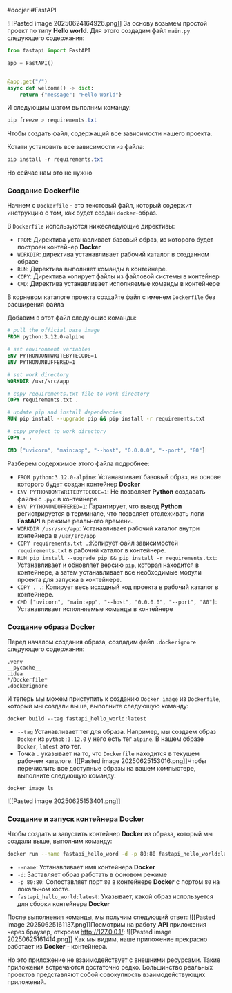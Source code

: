 #docjer #FastAPI 

![[Pasted image 20250624164926.png]]
За основу возьмем простой проект по типу **Hello world**. Для этого создадим файл `main.py` следующего содержания:
```python
from fastapi import FastAPI

app = FastAPI()


@app.get("/")
async def welcome() -> dict:
    return {"message": "Hello World"}
```
И следующим шагом выполним команду:
```PowerShell
pip freeze > requirements.txt
```
Чтобы создать файл, содержащий все зависимости нашего проекта.

Кстати установить все зависимости из файла:
```PowerShell
pip install -r requirements.txt
```
Но сейчас нам это не нужно

### Создание Dockerfile
Начнем с `Dockerfile` - это текстовый файл, который содержит инструкцию о том, как будет создан `docker`-образ.

В `Dockerfile` используются нижеследующие директивы:
- `FROM`: Директива устанавливает базовый образ, из которого будет построен контейнер **Docker**
- `WORKDIR`: директива устанавливает рабочий каталог в созданном образе
- `RUN`: Директива выполняет команды в контейнере.
- `COPY`: Директива копирует файлы из файловой системы в контейнер
- `CMD`: Директива устанавливает исполняемые команды в контейнере

В корневом каталоге проекта создайте файл с именем `Dockerfile` без расширения файла

Добавим в этот файл следующие команды:
```dockerfile
# pull the official base image
FROM python:3.12.0-alpine

# set environment variables
ENV PYTHONDONTWRITEBYTECODE=1
ENV PYTHONUNBUFFERED=1

# set work directory
WORKDIR /usr/src/app

# copy requirements.txt file to work directory
COPY requirements.txt .

# update pip and install dependencies
RUN pip install --upgrade pip && pip install -r requirements.txt

# copy project to work directory
COPY . .

CMD ["uvicorn", "main:app", "--host", "0.0.0.0", "--port", "80"]
```

Разберем содержимое этого файла подробнее:
- `FROM python:3.12.0-alpine`: Устанавливает базовый образ, на основе которого будет создан контейнер **Docker**
- `ENV PYTHONDONTWRITEBYTECODE=1`: Не позволяет **Python** создавать файлы с `.pyc` в контейнере
- `ENV PYTHONUNDUFFERED=1`: Гарантирует, что вывод **Python** регистрируется в терминале, что позволяет отслеживать логи **FastAPI** в режиме реального времени.
- `WORKDIR /usr/src/app`: Устанавливает рабочий каталог внутри контейнера в `/usr/src/app`
- `COPY requirements.txt .`:Копирует файл зависимостей `requirements.txt` в рабочий каталог в контейнере.
- `RUN pip imstall --upgrade pip && pip install -r requirements.txt`: Устанавливает и обновляет версию `pip`, которая находится в контейнере, а затем устанавливает все необходимые модули проекта для запуска в контейнере.
- `COPY . .`: Копирует весь исходный код проекта в рабочий каталог в контейнере.
- `CMD ["uvicorn", "main:app", "--host", "0.0.0.0", "--port", "80"]`: Устанавливает исполняемые команды в контейнере

### Создание образа **Docker**
Перед началом создания образа, создадим файл `.dockerignore` следующего содержания:
```.dockerignore
.venv
__pycache__
.idea
*/Dockerfile*
.dockerignore
```
И теперь мы можем приступить к созданию `Docker image` из `Dockerfile`, который мы создали выше, выполните следующую команду:
```
docker build --tag fastapi_hello_world:latest
```
- `--tag` Устанавливает тег для образа. Например, мы создаем образ `Docker` из `pythob:3.12.0` у него есть тег `alpine`. В нашем образе `Docker`, `latest` это тег.
- Точка `.` указывает на то, что `Dockerfile` находится в текущем рабочем каталоге.
![[Pasted image 20250625153016.png]]Чтобы перечислить все доступные образы на вашем компьютере, выполните следующую команду:
```
docker image ls
```
![[Pasted image 20250625153401.png]]
### Создание и запуск контейнера **Docker**
Чтобы создать и запустить контейнер **Docker** из образа, который мы создали выше, выполним команду:
```bash
docker run --name fastapi_hello_word -d -p 80:80 fastapi_hello_world:latest
```
- `--name`: Устанавливает имя контейнера **Docker**
- `-d`: Заставляет образ работать в фоновом режиме
- `-p 80:80`: Сопоставляет порт `80` в контейнере **Docker** с портом `80` на локальном хосте.
- `fastapi_hello_world:latest`: Указывает, какой образ используется для сборки контейнера **Docker**

После выполнения команды, мы получим следующий ответ:
![[Pasted image 20250625161137.png]]Посмотрим на работу **API** приложения через браузер, откроем http://127.0.0.1/:
![[Pasted image 20250625161414.png]]
Как мы видим, наше приложение прекрасно работает из **Docker** - контейнера.

Но это приложение не взаимодействует с внешними ресурсами. Такие приложения встречаются достаточно редко. Большинство реальных проектов представляют собой совокупность взаимодействующих приложений.
